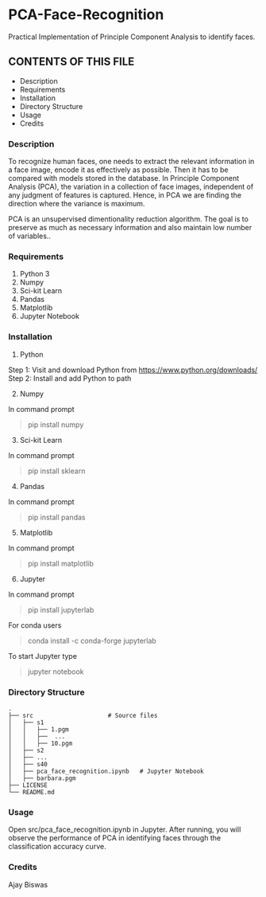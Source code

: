 # PCA-Face-Recognition
Practical Implementation of Principle Component Analysis to identify faces.

## CONTENTS OF THIS FILE

* Description
* Requirements
* Installation
* Directory Structure
* Usage
* Credits

### Description 

To recognize human faces, one needs to extract the relevant information in a face image, encode it as effectively as possible. Then it has to be compared with models stored in the database. In Principle Component Analysis (PCA), the variation in a collection of face images, independent of any judgment of features is captured. Hence, in PCA we are finding the direction where the variance is maximum.

PCA is an unsupervised dimentionality reduction algorithm. The goal is to preserve as much as necessary information and also maintain low number of variables..

### Requirements

1. Python 3
2. Numpy
3. Sci-kit Learn
4. Pandas
5. Matplotlib
6. Jupyter Notebook

### Installation

1. Python

Step 1: Visit and download Python from https://www.python.org/downloads/
Step 2: Install and add Python to path

2. Numpy

In command prompt
> pip install numpy

3. Sci-kit Learn

In command prompt
> pip install sklearn

4. Pandas

In command prompt
> pip install pandas

5. Matplotlib

In command prompt
> pip install matplotlib

6. Jupyter

In command prompt
>pip install jupyterlab

For conda users
>conda install -c conda-forge jupyterlab

To start Jupyter type 
>jupyter notebook

### Directory Structure
    .
    ├── src                     # Source files
    │   ├── s1
    │   │   ├── 1.pgm
    │   │   ├──  ...
    │   │   ├── 10.pgm
    │   ├── s2
    │   ├── ...
    │   ├── s40
    │   ├── pca_face_recognition.ipynb   # Jupyter Notebook
    │   ├── barbara.pgm   
    ├── LICENSE
    └── README.md


### Usage

Open src/pca_face_recognition.ipynb in Jupyter. After running, you will observe the performance of PCA in identifying faces through the classification accuracy curve.

### Credits

Ajay Biswas

